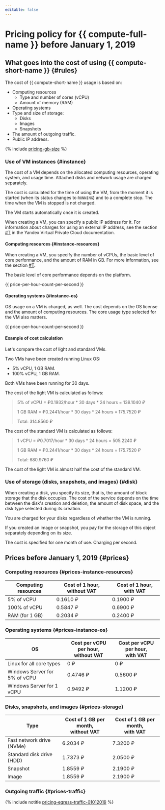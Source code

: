 ```yaml
---
editable: false
---
```

# Pricing policy for {{ compute-full-name }} before January 1, 2019

## What goes into the cost of using {{ compute-short-name }} {#rules}

The cost of {{ compute-short-name }} usage is based on:

* Computing resources
    * Type and number of cores (vCPU)
    * Amount of memory (RAM)
* Operating systems
* Type and size of storage:
    * Disks
    * Images
    * Snapshots
* The amount of outgoing traffic.
* Public IP address.

{% include [pricing-gb-size](../../_includes/pricing-gb-size.md) %}

### Use of VM instances {#instance}

The cost of a VM depends on the allocated computing resources, operating system, and usage time. Attached disks and network usage are charged separately.

The cost is calculated for the time of using the VM, from the moment it is started (when its status changes to `RUNNING`) and to a complete stop. The time when the VM is stopped is not charged.

The VM starts automatically once it is created.

When creating a VM, you can specify a public IP address for it.
For information about charges for using an external IP address, see the section [#T](../../vpc/pricing.md) in the Yandex Virtual Private Cloud documentation.

#### Computing resources {#instance-resources}

When creating a VM, you specify the number of vCPUs, the basic level of core performance, and the amount of RAM in GB. For more information, see the section [#T](../concepts/performance-levels.md).

The basic level of core performance depends on the platform.

{{ price-per-hour-count-per-second }}

#### Operating systems {#instance-os}

OS usage on a VM is charged, as well. The cost depends on the OS license and the amount of computing resources. The core usage type selected for the VM also matters.

{{ price-per-hour-count-per-second }}

#### Example of cost calculation

Let's compare the cost of light and standard VMs.

Two VMs have been created running Linux OS:

* 5% vCPU, 1 GB RAM.
* 100% vCPU, 1 GB RAM.

Both VMs have been running for 30 days.

The cost of the light VM is calculated as follows:

> 5% of vCPU = ₽0.1932/hour * 30 days * 24 hours = 139.1040 ₽
>
>1 GB RAM = ₽0.2441/hour * 30 days * 24 hours = 175.7520 ₽
>
>Total: 314.8560 ₽

The cost of the standard VM is calculated as follows:

> 1 vCPU = ₽0.7017/hour * 30 days * 24 hours = 505.2240 ₽
>
>1 GB RAM = ₽0.2441/hour * 30 days * 24 hours = 175.7520 ₽
>
>Total: 680.9760 ₽

The cost of the light VM is almost half the cost of the standard VM.

### Use of storage (disks, snapshots, and images) {#disk}

When creating a disk, you specify its size, that is, the amount of block storage that the disk occupies. The cost of the service depends on the time between the disk's creation and deletion, the amount of disk space, and the disk type selected during its creation.

You are charged for your disks regardless of whether the VM is running.

If you created an image or snapshot, you pay for the storage of this object separately depending on its size.

The cost is specified for one month of use. Charging per second.

## Prices before January 1, 2019 {#prices}

### Computing resources  {#prices-instance-resources}

| Computing resources | Cost of 1 hour, without VAT | Cost of 1 hour, with VAT |
| ----- | ----- | ----- |
| 5% of vCPU | 0.1610 ₽ | 0.1900 ₽ |
| 100% of vCPU | 0.5847 ₽ | 0.6900 ₽ |
| RAM (for 1 GB) | 0.2034 ₽ | 0.2400 ₽ |

### Operating systems {#prices-instance-os}

| OS | Cost per vCPU per hour,<br/> without VAT | Cost per vCPU per hour,<br/> with VAT |
| ----- | ----- | ----- |
| Linux for all core types | 0 ₽ | 0 ₽ |
| Windows Server for 5% of vCPU | 0.4746 ₽ | 0.5600 ₽ |
| Windows Server for 1 vCPU | 0.9492 ₽ | 1.1200 ₽ |

### Disks, snapshots, and images {#prices-storage}

| Type | Cost of 1 GB per month,<br/> without VAT | Cost of 1 GB per month,<br/> with VAT |
| ----- | ----- | ----- |
| Fast network drive (NVMe) | 6.2034 ₽ | 7.3200 ₽ |
| Standard disk drive (HDD) | 1.7373 ₽ | 2.0500 ₽ |
| Snapshot | 1.8559 ₽ | 2.1900 ₽ |
| Image | 1.8559 ₽ | 2.1900 ₽ |

### Outgoing traffic {#prices-traffic}

{% include notitle [pricing-egress-traffic-01012019](../../_includes/pricing/pricing-egress-traffic-01012019.md) %}


